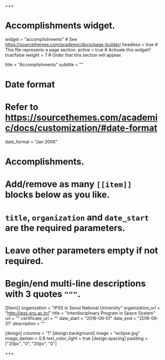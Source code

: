 +++
# Accomplishments widget.
widget = "accomplishments"  # See https://sourcethemes.com/academic/docs/page-builder/
headless = true  # This file represents a page section.
active = true  # Activate this widget? true/false
weight = 7  # Order that this section will appear.

title = "Accomplish&shy;ments"
subtitle = ""

# Date format
#   Refer to https://sourcethemes.com/academic/docs/customization/#date-format
date_format = "Jan 2006"

# Accomplishments.
#   Add/remove as many `[[item]]` blocks below as you like.
#   `title`, `organization` and `date_start` are the required parameters.
#   Leave other parameters empty if not required.
#   Begin/end multi-line descriptions with 3 quotes `"""`.

[[item]]
  organization = "IPSS in Seoul National University"
  organization_url = "http://ipss.snu.ac.kr/"
  title = "Interdisciplinary Program in Space System"
  url = ""
  certificate_url = ""
  date_start = "2016-09-01"
  date_end = "2018-08-31"
  description = ""

[design]
  columns = "1"
[design.background]
  image = "eclipse.jpg"
  image_darken = 0.8
  text_color_light = true
[design.spacing]
  padding = ["20px", "0", "20px", "0"]


+++

